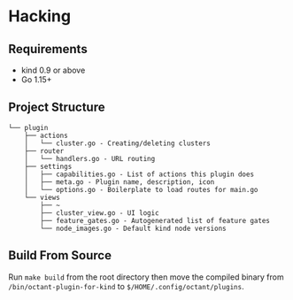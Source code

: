 # Hacking

## Requirements
- kind 0.9 or above
- Go 1.15+

## Project Structure

```
└── plugin
    ├── actions
    │   └── cluster.go - Creating/deleting clusters
    ├── router
    │   └── handlers.go - URL routing
    ├── settings
    │   ├── capabilities.go - List of actions this plugin does
    │   ├── meta.go - Plugin name, description, icon
    │   └── options.go - Boilerplate to load routes for main.go
    └── views
        ├── ~
        ├── cluster_view.go - UI logic
        ├── feature_gates.go - Autogenerated list of feature gates
        └── node_images.go - Default kind node versions
```

## Build From Source
Run `make build` from the root directory then move the compiled binary from `/bin/octant-plugin-for-kind` to `$/HOME/.config/octant/plugins`.
